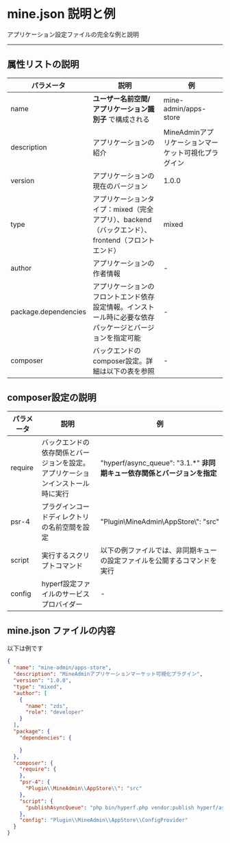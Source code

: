 # mine.json 説明と例

アプリケーション設定ファイルの完全な例と説明

---

## 属性リストの説明

| パラメータ                  | 説明                                    | 例                    |
|-------------------------|---------------------------------------|-----------------------|
| name                    | **ユーザー名前空間/アプリケーション識別子** で構成される       | mine-admin/apps-store | 
| description             | アプリケーションの紹介                          | MineAdminアプリケーションマーケット可視化プラグイン    |
| version                | アプリケーションの現在のバージョン                   | 1.0.0                 |
| type                   | アプリケーションタイプ：mixed（完全アプリ）、backend（バックエンド）、frontend（フロントエンド） | mixed                |                                  | 1.0.0                 |
| author                 | アプリケーションの作者情報                        | -                     |
| package.dependencies   | アプリケーションのフロントエンド依存設定情報。インストール時に必要な依存パッケージとバージョンを指定可能 | -                     |
| composer               | バックエンドのcomposer設定。詳細は以下の表を参照          | -                     |

## composer設定の説明
| パラメータ       | 説明                    | 例                                             |
|--------------|-----------------------|------------------------------------------------|
| require      | バックエンドの依存関係とバージョンを設定。アプリケーションインストール時に実行 | "hyperf/async_queue": "3.1.*"  **非同期キュー依存関係とバージョンを指定** | 
| psr-4        | プラグインコードディレクトリの名前空間を設定         | "Plugin\\MineAdmin\\AppStore\\": "src"         |
| script       | 実行するスクリプトコマンド               | 以下の例ファイルでは、非同期キューの設定ファイルを公開するコマンドを実行                         |
| config       | hyperf設定ファイルのサービスプロバイダー       | -                                              |

## mine.json ファイルの内容

以下は例です

```json  [mine.json]
{
  "name": "mine-admin/apps-store",
  "description": "MineAdminアプリケーションマーケット可視化プラグイン",
  "version": "1.0.0",
  "type": "mixed",
  "author": [
    {
      "name": "zds",
      "role": "developer"
    }
  ],
  "package": {
    "dependencies": {

    }
  },
  "composer": {
    "require": {
    },
    "psr-4": {
      "Plugin\\MineAdmin\\AppStore\\": "src"
    },
    "script": {
      "publishAsyncQueue": "php bin/hyperf.php vendor:publish hyperf/async-queue"
    },
    "config": "Plugin\\MineAdmin\\AppStore\\ConfigProvider"
  }
}
```